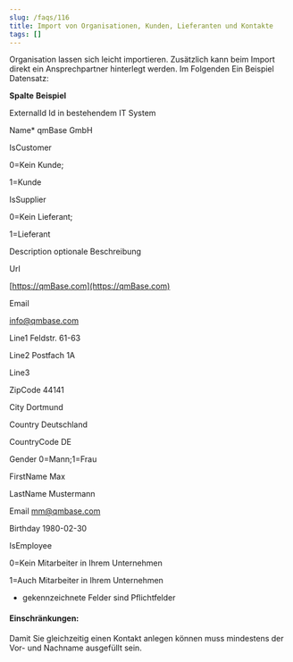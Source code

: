 ```yaml
---
slug: /faqs/116
title: Import von Organisationen, Kunden, Lieferanten und Kontakte
tags: []
---
```

Organisation lassen sich leicht importieren. Zusätzlich kann beim Import direkt ein Ansprechpartner hinterlegt werden. Im Folgenden Ein Beispiel Datensatz:




**Spalte**
**Beispiel**


ExternalId
Id in bestehendem IT System


Name*
qmBase GmbH


IsCustomer


0=Kein Kunde;

1=Kunde




IsSupplier


0=Kein Lieferant;

1=Lieferant




Description
optionale Beschreibung


Url


[https://qmBase.com](https://qmBase.com)




Email


[info@qmbase.com](mailto:info@qmbase.com)




Line1
Feldstr. 61-63


Line2
Postfach 1A


Line3
 


ZipCode
44141


City
Dortmund


Country
Deutschland


CountryCode
DE


Gender
0=Mann;1=Frau


FirstName
Max


LastName
Mustermann


Email
mm@qmbase.com


Birthday
1980-02-30


IsEmployee


0=Kein Mitarbeiter in Ihrem Unternehmen

1=Auch Mitarbeiter in Ihrem Unternehmen






* gekennzeichnete Felder sind Pflichtfelder

#### Einschränkungen:

Damit Sie gleichzeitig einen Kontakt anlegen können muss mindestens der Vor- und Nachname ausgefüllt sein. 